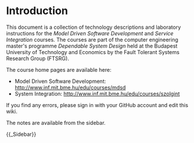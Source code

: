 Introduction
============

This document is a collection of technology descriptions and laboratory instructions for the _Model Driven Software Development_ and _Service Integration_ courses. The courses are part of the computer engineering master's programme _Dependable System Design_ held at the Budapest University of Technology and Economics by the Fault Tolerant Systems Research Group (FTSRG).

The course home pages are available here:

* Model Driven Software Development: <http://www.inf.mit.bme.hu/edu/courses/mdsd>
* System Integration: <http://www.inf.mit.bme.hu/edu/courses/szolgint>

If you find any errors, please sign in with your GitHub account and edit this wiki.

The notes are available from the sidebar.

{{_Sidebar}}